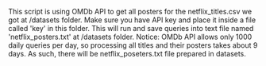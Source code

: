 This script is using OMDb API to get all posters for the netflix_titles.csv we got at /datasets folder.
Make sure you have API key and place it inside a file called 'key' in this folder.
This will run and save queries into text file named 'netflix_posters.txt' at /datasets folder.
Notice: OMDb API allows only 1000 daily queries per day, so processing all titles and their posters takes about 9 days. As such, there will be netflix_poseters.txt file prepared in datasets.